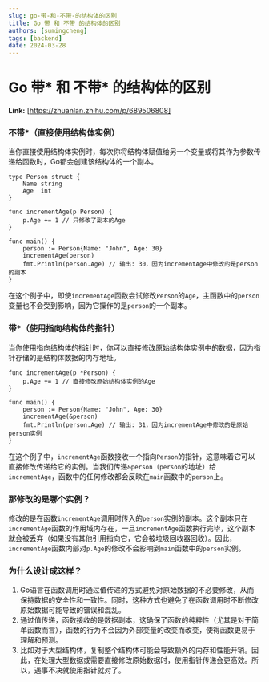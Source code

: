```yaml
---
slug: go-带-和-不带-的结构体的区别
title: Go 带 和 不带 的结构体的区别
authors: [sumingcheng]
tags: [backend]
date: 2024-03-28
---
```


# Go 带* 和 不带* 的结构体的区别



 **Link:** [https://zhuanlan.zhihu.com/p/689506808]

### 不带\*（直接使用结构体实例）  

当你直接使用结构体实例时，每次你将结构体赋值给另一个变量或将其作为参数传递给函数时，Go都会创建该结构体的一个副本。

```
type Person struct {
    Name string
    Age  int
}
​
func incrementAge(p Person) {
    p.Age += 1 // 只修改了副本的Age
}
​
func main() {
    person := Person{Name: "John", Age: 30}
    incrementAge(person)
    fmt.Println(person.Age) // 输出: 30，因为incrementAge中修改的是person的副本
}

```

在这个例子中，即使`incrementAge`函数尝试修改`Person`的`Age`，主函数中的`person`变量也不会受到影响，因为它操作的是`person`的一个副本。

### 带\*（使用指向结构体的指针）  

当你使用指向结构体的指针时，你可以直接修改原始结构体实例中的数据，因为指针存储的是结构体数据的内存地址。

```
func incrementAge(p *Person) {
    p.Age += 1 // 直接修改原始结构体实例的Age
}
​
func main() {
    person := Person{Name: "John", Age: 30}
    incrementAge(&person)
    fmt.Println(person.Age) // 输出: 31，因为incrementAge中修改的是原始person实例
}

```

在这个例子中，`incrementAge`函数接收一个指向`Person`的指针，这意味着它可以直接修改传递给它的实例。当我们传递`&person`（`person`的地址）给`incrementAge`，函数中的任何修改都会反映在`main`函数中的`person`上。

### 那修改的是哪个实例？  

修改的是在函数`incrementAge`调用时传入的`person`实例的副本。这个副本只在`incrementAge`函数的作用域内存在，一旦`incrementAge`函数执行完毕，这个副本就会被丢弃（如果没有其他引用指向它，它会被垃圾回收器回收）。因此，`incrementAge`函数内部对`p.Age`的修改不会影响到`main`函数中的`person`实例。

### 为什么设计成这样？  

1. Go语言在函数调用时通过值传递的方式避免对原始数据的不必要修改，从而保持数据的安全性和一致性。同时，这种方式也避免了在函数调用时不断修改原始数据可能导致的错误和混乱。
2. 通过值传递，函数接收的是数据副本，这确保了函数的纯粹性（尤其是对于简单函数而言），函数的行为不会因为外部变量的改变而改变，使得函数更易于理解和预测。
3. 比如对于大型结构体，复制整个结构体可能会导致额外的内存和性能开销。因此，在处理大型数据或需要直接修改原始数据时，使用指针传递会更高效。所以，遇事不决就使用指针就对了。